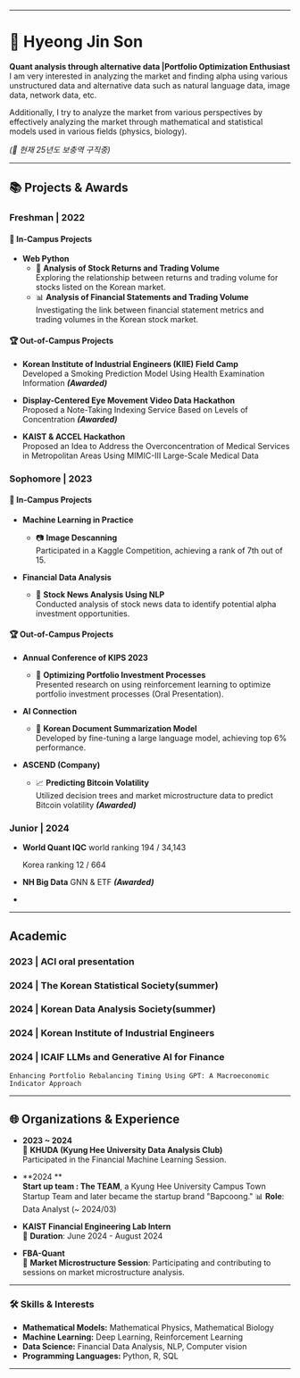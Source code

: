 
---

# 🌟 Hyeong Jin Son

**Quant analysis through alternative data |Portfolio Optimization Enthusiast**  
I am very interested in analyzing the market and finding alpha using various unstructured data and alternative data such as natural language data, image data, network data, etc. 

Additionally, I try to analyze the market from various perspectives by effectively analyzing the market through mathematical and statistical models used in various fields (physics, biology).

*(📌 현재 25년도 보충역 구직중)*

---

## 📚 Projects & Awards

### Freshman | 2022

#### 📌 In-Campus Projects
- **Web Python**
  - 🧐 **Analysis of Stock Returns and Trading Volume**  
    Exploring the relationship between returns and trading volume for stocks listed on the Korean market.
  - 📊 **Analysis of Financial Statements and Trading Volume**  
    Investigating the link between financial statement metrics and trading volumes in the Korean stock market.

#### 🏆 Out-of-Campus Projects
- **Korean Institute of Industrial Engineers (KIIE) Field Camp**  
  Developed a Smoking Prediction Model Using Health Examination Information ***(Awarded)***

- **Display-Centered Eye Movement Video Data Hackathon**  
  Proposed a Note-Taking Indexing Service Based on Levels of Concentration ***(Awarded)***

- **KAIST & ACCEL Hackathon**  
  Proposed an Idea to Address the Overconcentration of Medical Services in Metropolitan Areas Using MIMIC-III Large-Scale Medical Data

### Sophomore | 2023

#### 📌 In-Campus Projects
- **Machine Learning in Practice**  
  - 📷 **Image Descanning**  
    Participated in a Kaggle Competition, achieving a rank of 7th out of 15.

- **Financial Data Analysis**  
  - 📰 **Stock News Analysis Using NLP**  
    Conducted analysis of stock news data to identify potential alpha investment opportunities.

#### 🏆 Out-of-Campus Projects
- **Annual Conference of KIPS 2023**  
  - 🧠 **Optimizing Portfolio Investment Processes**  
    Presented research on using reinforcement learning to optimize portfolio investment processes (Oral Presentation).

- **AI Connection**  
  - 📝 **Korean Document Summarization Model**  
    Developed by fine-tuning a large language model, achieving top 6% performance.

- **ASCEND (Company)**  
  - 📈 **Predicting Bitcoin Volatility**  
    Utilized decision trees and market microstructure data to predict Bitcoin volatility ***(Awarded)***

### Junior | 2024
- **World Quant IQC**
  world ranking 194 / 34,143
  
  Korea ranking 12 / 664
- **NH Big Data**
  GNN & ETF ***(Awarded)***
- 

---
## Academic
### 2023 | ACI oral presentation
### 2024 | The Korean Statistical Society(summer)

### 2024 | Korean Data Analysis Society(summer)

### 2024 | Korean Institute of Industrial Engineers
  
### 2024 | ICAIF LLMs and Generative AI for Finance
    Enhancing Portfolio Rebalancing Timing Using GPT: A Macroeconomic Indicator Approach
---

## 🌐 Organizations & Experience

- **2023 ~ 2024**  
  🧮 **KHUDA (Kyung Hee University Data Analysis Club)**  
  Participated in the Financial Machine Learning Session.

- **2024 **  
  **Start up team : The TEAM**, a Kyung Hee University Campus Town Startup Team and later became the startup brand "Bapcoong."
  📊 **Role**: Data Analyst (~ 2024/03)

- **KAIST Financial Engineering Lab Intern**  
  🏢 **Duration**: June 2024 - August 2024

- **FBA-Quant**  
  🏦 **Market Microstructure Session**: Participating and contributing to sessions on market microstructure analysis.

---

### 🛠️ Skills & Interests

- **Mathematical Models:** Mathematical Physics, Mathematical Biology  
- **Machine Learning:** Deep Learning, Reinforcement Learning  
- **Data Science:** Financial Data Analysis, NLP, Computer vision  
- **Programming Languages:** Python, R, SQL  

---

